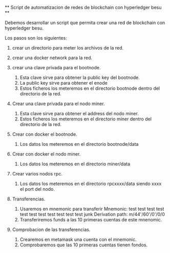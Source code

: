 ** Script de automatizacion de redes de blockchain con hyperledger besu **

Debemos desarrollar un script que permita crear una red de blockchain con hyperledger besu.

Los pasos son los siguientes:

1. crear un directorio para meter los archivos de la red.
2. crear una docker network para la red.
3. crear una clave privada para el bootnode.
   1. Esta clave sirve para obtener la public key del bootnode.
   2. La public key sirve para obtener el enode
   3. Estos ficheros los meteremos en el directorio bootnode dentro del directorio de la red.
4. Crear una clave privada para el nodo miner.
   1. Esta clave sirve para obtener el address del nodo miner.
   3. Estos ficheros los meteremos en el directorio miner dentro del directorio de la red.
5. Crear con docker el bootnode.
   1. Los datos los meteremos en el directorio bootnode/data
6. Crear con docker el nodo miner.
   1. Los datos los meteremos en el directorio miner/data
7. Crear varios nodos rpc.
   1. Los datos los meteremos en el directorio rpcxxxx/data siendo xxxx el port del nodo.
8. Transferencias.

   1. Usaremos en mnemonic para transferir 
   Mnemonic:          test test test test test test test test test test test junk
   Derivation path:   m/44'/60'/0'/0/0
   2. Transferiremos funds a las 10 primeras cuentas de este mnenomic.
   
9. Comprobacion de las transferencias.
   1. Crearemos en metamask una cuenta con el mnemonic.
   2. Comprobaremos que las 10 primeras cuentas tienen fondos.

